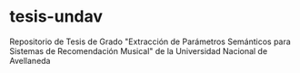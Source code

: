 # tesis-undav
Repositorio de Tesis de Grado "Extracción de Parámetros Semánticos para Sistemas de Recomendación Musical" de la Universidad Nacional de Avellaneda
